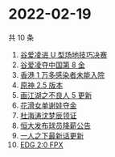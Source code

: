 # 2022-02-19

共 10 条

<!-- BEGIN ZHIHUSEARCH -->
<!-- 最后更新时间 Sat Feb 19 2022 00:16:23 GMT+0800 (China Standard Time) -->
1. [谷爱凌进 U 型场地技巧决赛](https://www.zhihu.com/search?q=谷爱凌)
1. [谷爱凌夺中国第 8 金](https://www.zhihu.com/search?q=谷爱凌)
1. [香港 1 万多感染者未能入院](https://www.zhihu.com/search?q=香港疫情)
1. [原神 2.5 版本](https://www.zhihu.com/search?q=原神)
1. [画江湖之不良人 5 更新](https://www.zhihu.com/search?q=不良人)
1. [花滑女单谢娃夺金](https://www.zhihu.com/search?q=花样滑冰)
1. [杜海涛沈梦辰领证](https://www.zhihu.com/search?q=杜海涛沈梦辰领证)
1. [恒大发布球员降薪公告](https://www.zhihu.com/search?q=恒大)
1. [一人之下最新话更新](https://www.zhihu.com/search?q=一人之下)
1. [EDG 2:0 FPX](https://www.zhihu.com/search?q=edg)
<!-- END ZHIHUSEARCH -->
